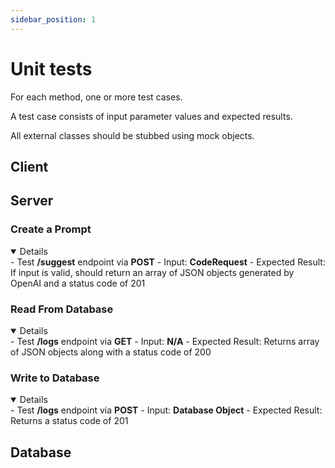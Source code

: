```yaml
---
sidebar_position: 1
---
```

# Unit tests
For each method, one or more test cases.

A test case consists of input parameter values and expected results.

All external classes should be stubbed using mock objects.
## Client
## Server
### Create a Prompt
<details open="True">
- Test <b>/suggest</b> endpoint via <b>POST</b>
    - Input: <b>CodeRequest</b>
    - Expected Result: If input is valid, should return an array of JSON objects generated by OpenAI and a status code of 201
</details>

### Read From Database
<details open="True">
- Test <b>/logs</b> endpoint via <b>GET</b>
    - Input: <b>N/A</b>
    - Expected Result: Returns array of JSON objects along with a status code of 200
</details>

### Write to Database
<details open="True">
- Test <b>/logs</b> endpoint via <b>POST</b>
    - Input: <b>Database Object</b>
    - Expected Result: Returns a status code of 201
</details>

## Database
